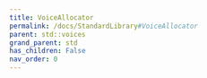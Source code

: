 ```yaml
---
title: VoiceAllocator
permalink: /docs/StandardLibrary#VoiceAllocator
parent: std::voices
grand_parent: std
has_children: False
nav_order: 0
---
```

